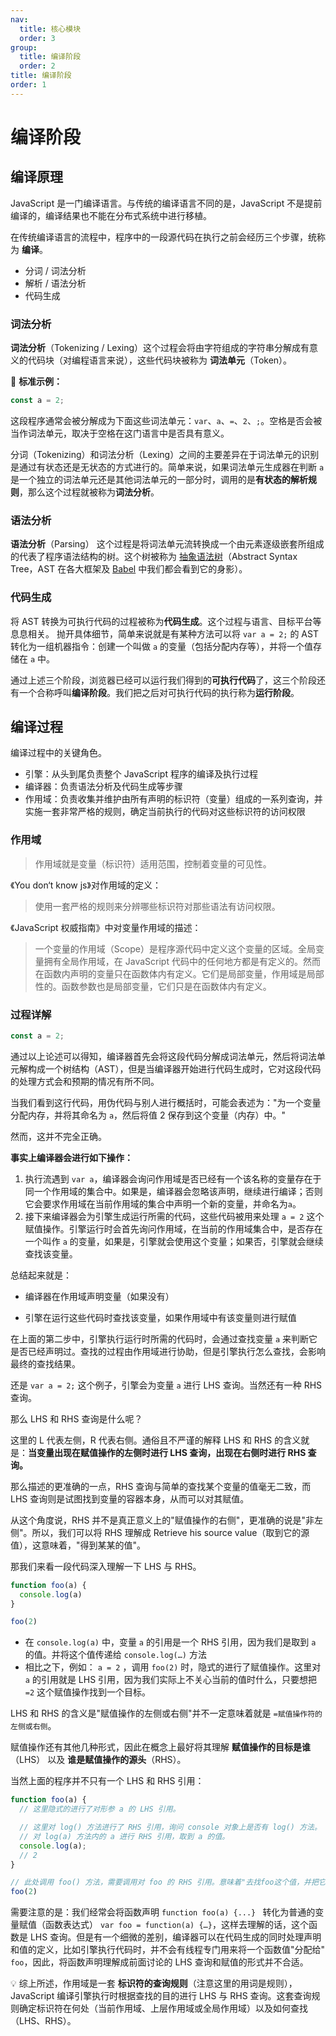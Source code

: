 ```yaml
---
nav:
  title: 核心模块
  order: 3
group:
  title: 编译阶段
  order: 2
title: 编译阶段
order: 1
---
```


# 编译阶段

## 编译原理

JavaScript 是一门编译语言。与传统的编译语言不同的是，JavaScript 不是提前编译的，编译结果也不能在分布式系统中进行移植。

在传统编译语言的流程中，程序中的一段源代码在执行之前会经历三个步骤，统称为 **编译**。

* 分词 / 词法分析
* 解析 / 语法分析
* 代码生成

### 词法分析

**词法分析**（Tokenizing / Lexing）这个过程会将由字符组成的字符串分解成有意义的代码块（对编程语言来说），这些代码块被称为 **词法单元**（Token）。

🌰 **标准示例：**

```js
const a = 2;
```

这段程序通常会被分解成为下面这些词法单元：`var`、`a`、`=`、`2`、`;`。空格是否会被当作词法单元，取决于空格在这门语言中是否具有意义。

分词（Tokenizing）和词法分析（Lexing）之间的主要差异在于词法单元的识别是通过有状态还是无状态的方式进行的。简单来说，如果词法单元生成器在判断 `a` 是一个独立的词法单元还是其他词法单元的一部分时，调用的是**有状态的解析规则**，那么这个过程就被称为**词法分析**。

### 语法分析

**语法分析**（Parsing） 这个过程是将词法单元流转换成一个由元素逐级嵌套所组成的代表了程序语法结构的树。这个树被称为 [抽象语法树](<https://zh.wikipedia.org/wiki/%E6%8A%BD%E8%B1%A1%E8%AA%9E%E6%B3%95%E6%A8%B9>)（Abstract Syntax Tree，AST 在各大框架及 [Babel](<https://github.com/babel/babel>) 中我们都会看到它的身影）。

### 代码生成

将 AST 转换为可执行代码的过程被称为**代码生成**。这个过程与语言、目标平台等息息相关。 抛开具体细节，简单来说就是有某种方法可以将 `var a = 2;` 的 AST 转化为一组机器指令：创建一个叫做 `a` 的变量（包括分配内存等），并将一个值存储在 `a` 中。

通过上述三个阶段，浏览器已经可以运行我们得到的**可执行代码**了，这三个阶段还有一个合称呼叫**编译阶段**。我们把之后对可执行代码的执行称为**运行阶段**。

## 编译过程

编译过程中的关键角色。

- 引擎：从头到尾负责整个 JavaScript 程序的编译及执行过程
- 编译器：负责语法分析及代码生成等步骤
- 作用域：负责收集并维护由所有声明的标识符（变量）组成的一系列查询，并实施一套非常严格的规则，确定当前执行的代码对这些标识符的访问权限

### 作用域

> 作用域就是变量（标识符）适用范围，控制着变量的可见性。

《You don‘t know js》对作用域的定义：

> 使用一套严格的规则来分辨哪些标识符对那些语法有访问权限。

《JavaScript 权威指南》中对变量作用域的描述：

> 一个变量的作用域（Scope）是程序源代码中定义这个变量的区域。全局变量拥有全局作用域，在 JavaScript 代码中的任何地方都是有定义的。然而在函数内声明的变量只在函数体内有定义。它们是局部变量，作用域是局部性的。函数参数也是局部变量，它们只是在函数体内有定义。

### 过程详解

```js
const a = 2;
```

通过以上论述可以得知，编译器首先会将这段代码分解成词法单元，然后将词法单元解构成一个树结构（AST），但是当编译器开始进行代码生成时，它对这段代码的处理方式会和预期的情况有所不同。

当我们看到这行代码，用伪代码与别人进行概括时，可能会表述为："为一个变量分配内存，并将其命名为 `a`，然后将值 2 保存到这个变量（内存）中。"

然而，这并不完全正确。

**事实上编译器会进行如下操作：**

1. 执行流遇到 `var a`，编译器会询问作用域是否已经有一个该名称的变量存在于同一个作用域的集合中。如果是，编译器会忽略该声明，继续进行编译；否则它会要求作用域在当前作用域的集合中声明一个新的变量，并命名为`a`。
2. 接下来编译器会为引擎生成运行所需的代码，这些代码被用来处理 `a = 2` 这个赋值操作。引擎运行时会首先询问作用域，在当前的作用域集合中，是否存在一个叫作 `a` 的变量，如果是，引擎就会使用这个变量；如果否，引擎就会继续查找该变量。

总结起来就是：

* 编译器在作用域声明变量（如果没有）

* 引擎在运行这些代码时查找该变量，如果作用域中有该变量则进行赋值

在上面的第二步中，引擎执行运行时所需的代码时，会通过查找变量 `a` 来判断它是否已经声明过。查找的过程由作用域进行协助，但是引擎执行怎么查找，会影响最终的查找结果。

还是 `var a = 2;` 这个例子，引擎会为变量 `a` 进行 LHS 查询。当然还有一种 RHS 查询。

那么 LHS 和 RHS 查询是什么呢？

这里的 L 代表左侧，R 代表右侧。通俗且不严谨的解释 LHS 和 RHS 的含义就是：**当变量出现在赋值操作的左侧时进行 LHS 查询，出现在右侧时进行 RHS 查询。**

那么描述的更准确的一点，RHS 查询与简单的查找某个变量的值毫无二致，而 LHS 查询则是试图找到变量的容器本身，从而可以对其赋值。

从这个角度说，RHS 并不是真正意义上的"赋值操作的右侧"，更准确的说是"非左侧"。所以，我们可以将 RHS 理解成 Retrieve his source value（取到它的源值），这意味着，"得到某某的值"。

那我们来看一段代码深入理解一下 LHS 与 RHS。

```js
function foo(a) {
  console.log(a)
}

foo(2)
```

* 在 `console.log(a)` 中，变量 `a` 的引用是一个 RHS 引用，因为我们是取到 `a` 的值。并将这个值传递给 `console.log(…)` 方法
* 相比之下，例如： `a = 2` ，调用 `foo(2)` 时，隐式的进行了赋值操作。这里对 `a` 的引用就是 LHS 引用，因为我们实际上不关心当前的值时什么，只要想把 `=2` 这个赋值操作找到一个目标。

LHS 和 RHS 的含义是"赋值操作的左侧或右侧"并不一定意味着就是 `=赋值操作符的左侧或右侧`。

赋值操作还有其他几种形式，因此在概念上最好将其理解 **赋值操作的目标是谁**（LHS） 以及 **谁是赋值操作的源头**（RHS）。

当然上面的程序并不只有一个 LHS 和 RHS 引用：

```js
function foo(a) {
  // 这里隐式的进行了对形参 a 的 LHS 引用。

  // 这里对 log() 方法进行了 RHS 引用，询问 console 对象上是否有 log() 方法。
  // 对 log(a) 方法内的 a 进行 RHS 引用，取到 a 的值。
  console.log(a);
  // 2
}

// 此处调用 foo() 方法，需要调用对 foo 的 RHS 引用。意味着"去找foo这个值，并把它给我"
foo(2)
```

需要注意的是：我们经常会将函数声明 `function foo(a) {...} ` 转化为普通的变量赋值（函数表达式） `var foo = function(a) {…}`，这样去理解的话，这个函数是 LHS 查询。但是有一个细微的差别，编译器可以在代码生成的同时处理声明和值的定义，比如引擎执行代码时，并不会有线程专门用来将一个函数值"分配给" `foo`，因此，将函数声明理解成前面讨论的 LHS 查询和赋值的形式并不合适。

💡 综上所述，作用域是一套 **标识符的查询规则**（注意这里的用词是规则），JavaScript 编译引擎执行时根据查找的目的进行 LHS 与 RHS 查询。这套查询规则确定标识符在何处（当前作用域、上层作用域或全局作用域）以及如何查找（LHS、RHS）。

